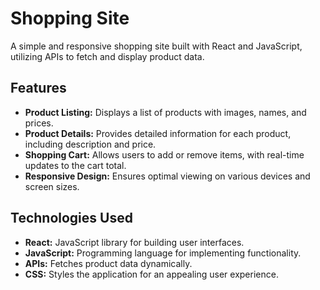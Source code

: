 # Shopping Site

A simple and responsive shopping site built with React and JavaScript, utilizing APIs to fetch and display product data.

## Features

- **Product Listing:** Displays a list of products with images, names, and prices.
- **Product Details:** Provides detailed information for each product, including description and price.
- **Shopping Cart:** Allows users to add or remove items, with real-time updates to the cart total.
- **Responsive Design:** Ensures optimal viewing on various devices and screen sizes.

## Technologies Used

- **React:** JavaScript library for building user interfaces.
- **JavaScript:** Programming language for implementing functionality.
- **APIs:** Fetches product data dynamically.
- **CSS:** Styles the application for an appealing user experience.
